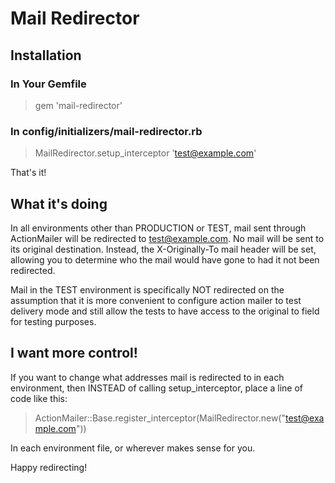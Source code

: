 Mail Redirector
===============

Installation
------------

### In Your Gemfile

> gem 'mail-redirector'

### In config/initializers/mail-redirector.rb

> MailRedirector.setup_interceptor 'test@example.com'

That's it!


What it's doing
---------------

In all environments other than PRODUCTION or TEST, mail sent through
ActionMailer will be redirected to test@example.com. No mail will be
sent to its original destination. Instead, the X-Originally-To mail
header will be set, allowing you to determine who the mail would have
gone to had it not been redirected.

Mail in the TEST environment is specifically NOT redirected on the
assumption that it is more convenient to configure action mailer
to test delivery mode and still allow the tests to have access to
the original to field for testing purposes.


I want more control!
--------------------

If you want to change what addresses mail is redirected to in each
environment, then INSTEAD of calling setup_interceptor, place
a line of code like this:

> ActionMailer::Base.register_interceptor(MailRedirector.new("test@example.com"))

In each environment file, or wherever makes sense for you.

Happy redirecting!
